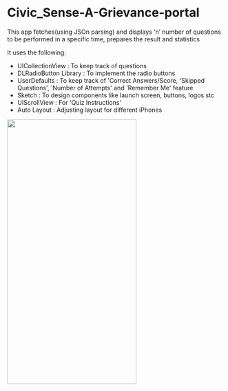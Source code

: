 # Civic_Sense-A-Grievance-portal

<p> This app fetches(using JSOn parsing) and displays ‘n’ number of questions to be performed in a specific time, prepares the result and statistics</p>
<p>It uses the following:</p>
<ul>
  <li>UICollectionView : To keep track of questions</li>
  <li>DLRadioButton Library : To implement the radio buttons</li>
  <li>UserDefaults : To keep track of 'Correct Answers/Score, 'Skipped Questions', 'Number of Attempts' and 'Remember Me' feature</li>
  <li>Sketch : To design components like launch screen, buttons, logos stc</li>
  <li>UIScrollView : For 'Quiz Instructions'</li>
  <li>Auto Layout : Adjusting layout for different iPhones</li>
  </ul>
  
<img src=".gif" width="300" height="614" />
